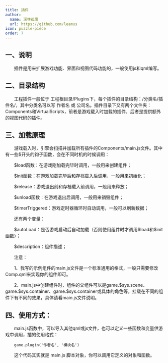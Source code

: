```yaml
---
title: 插件
author:
  name: 深林孤鹰
  url: https://github.com/leamus
icon: puzzle-piece
order: 7
---
```


## 一、说明

&emsp;&emsp;插件是用来扩展游戏功能、界面和视图代码功能的，一般使用js和qml编写。

## 二、目录结构

&emsp;&emsp;工程插件一般位于 工程根目录/Plugins下，每个插件的目录结构：/分类名/插件名/，其中分类名可以写 作者名 或 公司名。插件目录下又有两个文件夹：Components和VirtualScripts，前者是游戏载入时加载的插件，后者是提供额外的视图代码的插件。

## 三、加载原理

&emsp;&emsp;游戏载入时，引擎会扫描并加载所有插件的Components/main.js文件。其中有一些\$开头的钩子函数，会在不同时机的时候调用：

&emsp;&emsp;\$load函数：在游戏刚加载完毕时调用，一般用来创建组件；

&emsp;&emsp;\$init函数：在游戏加载完毕后和存档载入后调用，一般用来初始化；

&emsp;&emsp;\$release：游戏退出前和存档载入前调用，一般用来释放；

&emsp;&emsp;\$unload函数：在游戏退出后调用，一般用来销毁组件；

&emsp;&emsp;\$timerTriggered：游戏定时器循环时自动调用，一般可以刷新数据；

&emsp;&emsp;还有两个变量：

&emsp;&emsp;\$autoLoad：是否游戏启动后自动加载（否则使用组件时才调用\$load和\$init函数）；

&emsp;&emsp;\$description：组件描述；

&emsp;&emsp;注意：

&emsp;&emsp;1、我写的示例组件的main.js文件是一个标准通用的格式，一般只需要修改Comp.qml来实现你的组件即可。

&emsp;&emsp;2、main.js中创建组件时，组件的父组件可以是game.\$sys.scene、game.\$sys.container、game.\$sys.container或具体的角色等，挂载在不同的组件下有不同的效果，具体请看main.js文件说明。

## 四、使用方式：

&emsp;&emsp;main.js函数中，可以导入其他qml或js文件，也可以定义一些函数和变量供游戏中调用，插的使用格式：

&emsp;&emsp;`game.plugin('作者名', '模块名')`

&emsp;&emsp;这个代码其实就是 main.js 脚本对象，你可以调用它定义的对象和函数。
